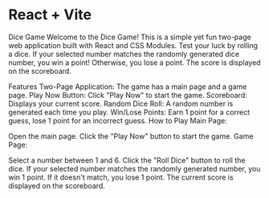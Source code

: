 # React + Vite

Dice Game
Welcome to the Dice Game! This is a simple yet fun two-page web application built with React and CSS Modules. Test your luck by rolling a dice. If your selected number matches the randomly generated dice number, you win a point! Otherwise, you lose a point. The score is displayed on the scoreboard.

Features
Two-Page Application: The game has a main page and a game page.
Play Now Button: Click "Play Now" to start the game.
Scoreboard: Displays your current score.
Random Dice Roll: A random number is generated each time you play.
Win/Lose Points: Earn 1 point for a correct guess, lose 1 point for an incorrect guess.
How to Play
Main Page:

Open the main page.
Click the "Play Now" button to start the game.
Game Page:

Select a number between 1 and 6.
Click the "Roll Dice" button to roll the dice.
If your selected number matches the randomly generated number, you win 1 point.
If it doesn't match, you lose 1 point.
The current score is displayed on the scoreboard.
